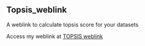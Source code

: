 ## Topsis_weblink
A weblink to calculate topsis score for your datasets



Access my weblink at 
<a href="http://ankita1007.pythonanywhere.com/">TOPSIS weblink</a>





